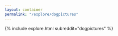 ```yaml
---
layout: container
permalink: "/explore/dogpictures"
---
```


<link rel="stylesheet" type="text/css" href="/static/css/explore.css">
{% include explore.html subreddit="dogpictures" %}

